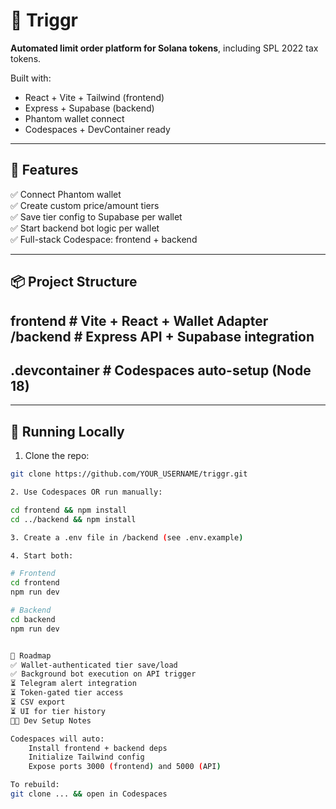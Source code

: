 # 🧠 Triggr

**Automated limit order platform for Solana tokens**, including SPL 2022 tax tokens.

Built with:
- React + Vite + Tailwind (frontend)
- Express + Supabase (backend)
- Phantom wallet connect
- Codespaces + DevContainer ready

---

## 🚀 Features

✅ Connect Phantom wallet  
✅ Create custom price/amount tiers  
✅ Save tier config to Supabase per wallet  
✅ Start backend bot logic per wallet  
✅ Full-stack Codespace: frontend + backend

---

## 📦 Project Structure

## frontend # Vite + React + Wallet Adapter /backend # Express API + Supabase integration
## .devcontainer # Codespaces auto-setup (Node 18)
---

## 🧪 Running Locally

1. Clone the repo:

```bash
git clone https://github.com/YOUR_USERNAME/triggr.git

2. Use Codespaces OR run manually:

cd frontend && npm install
cd ../backend && npm install

3. Create a .env file in /backend (see .env.example)

4. Start both:

# Frontend
cd frontend
npm run dev

# Backend
cd backend
npm run dev


🧠 Roadmap
✅ Wallet-authenticated tier save/load
✅ Background bot execution on API trigger
⏳ Telegram alert integration
⏳ Token-gated tier access
⏳ CSV export
⏳ UI for tier history
👨‍💻 Dev Setup Notes

Codespaces will auto:
    Install frontend + backend deps
    Initialize Tailwind config
    Expose ports 3000 (frontend) and 5000 (API)

To rebuild:
git clone ... && open in Codespaces